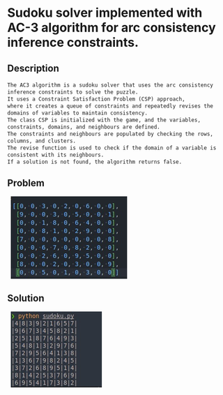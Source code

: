 # Sudoku solver implemented with AC-3 algorithm for arc consistency inference constraints.

## Description
	The AC3 algorithm is a sudoku solver that uses the arc consistency inference constraints to solve the puzzle. 
    It uses a Constraint Satisfaction Problem (CSP) approach, 
    where it creates a queue of constraints and repeatedly revises the domains of variables to maintain consistency. 
    The class CSP is initialized with the game, and the variables, constraints, domains, and neighbours are defined.
    The constraints and neighbours are populated by checking the rows, columns, and clusters. 
    The revise function is used to check if the domain of a variable is consistent with its neighbours. 
    If a solution is not found, the algorithm returns false.

## Problem
&nbsp;&nbsp;![alt text](https://github.com/Arturbl/Sudoku-Solver/blob/main/utils/images/problem.jpeg)


## Solution
&nbsp;&nbsp;![alt text](https://github.com/Arturbl/Sudoku-Solver/blob/main/utils/images/solution.jpeg)

